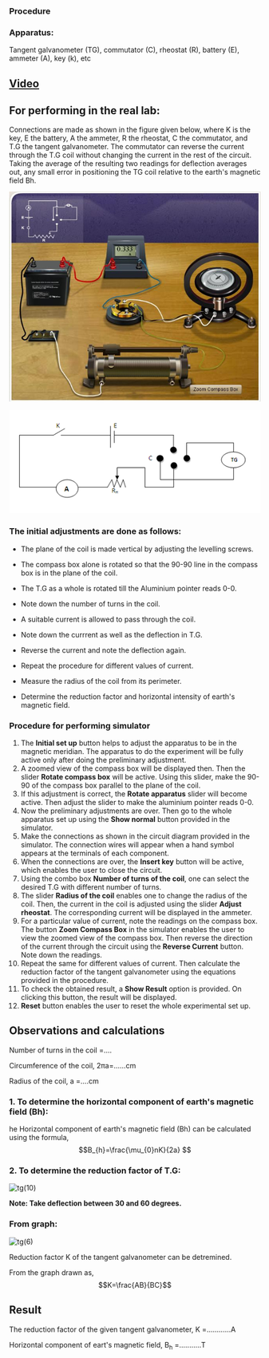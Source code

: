 ### Procedure

### Apparatus:
Tangent galvanometer (TG), commutator (C), rheostat (R), battery (E), ammeter (A), key (k), etc

## [Video](http://www.youtube.com/v/wIuAnP9xfxw&autoplay=1)

## For performing in the real lab:
Connections are made as shown in the figure given below, where K is the key, E the battery, A the ammeter, R the rheostat, C the commutator, and T.G the tangent galvanometer. The commutator can reverse the current through the T.G coil without changing the current in the rest of the circuit. Taking the average of the resulting two readings for deflection averages out, any small error in positioning the TG coil relative to the earth's magnetic field Bh.

![alt text](./images/tg_connection.jpg)

![Circuit](./images/tg_circuit.bmp)

### The initial adjustments are done as follows:
- The plane of the coil is made vertical by adjusting the levelling screws.

- The compass box alone is rotated so that the 90-90 line in the compass box is in the plane of the coil.
 
- The T.G as a whole is rotated till the Aluminium pointer reads 0-0. 
 
- Note down the number of turns in the coil.
 
- A suitable current is allowed to pass through the coil.
 
- Note down the currrent as well as the deflection in T.G.
 
- Reverse the current and note the deflection again.
 
- Repeat the procedure for different values of current.
 
- Measure the radius of the coil from its perimeter.
 
- Determine the reduction factor and horizontal intensity of earth's magnetic field.


 ### Procedure for performing simulator
 
<ol>
<li>The <b>Initial set up</b> button helps to adjust the apparatus to be in the magnetic meridian. The apparatus to do the experiment will be fully active only after doing the preliminary adjustment.</li>
<li>A zoomed view of the compass box will be displayed then. Then the slider <b>Rotate compass box</b> will be active. Using this slider, make the 90-90 of the compass box parallel to the plane of the coil.</li>
<li>If this adjustment is correct, the <b>Rotate apparatus</b> slider will become active. Then adjust the slider to make the aluminium pointer reads 0-0.</li>
<li>Now the preliminary adjustments are over. Then go to the whole apparatus set up using the <b>Show normal</b> button provided in the simulator.</li>
<li>Make the connections as shown in the circuit diagram provided in the simulator. The connection wires will appear when a hand symbol appears at the terminals of each component.</li>
<li>When the connections are over, the <b>Insert key</b> button will be active, which enables the user to close the circuit.</li>
<li>Using the combo box <b>Number of turns of the coil</b>, one can select the desired T.G with different number of turns.</li>
<li>The slider <b>Radius of the coil</b> enables one to change the radius of the coil. Then, the current in the coil is adjusted using the slider <b>Adjust rheostat</b>. The corresponding current will be displayed in the ammeter.</li>
<li>For a particular value of current, note the readings on the compass box. The button <b>Zoom Compass Box</b> in the simulator enables the user to view the zoomed view of the compass box. Then reverse the direction of the current through the circuit using the <b>Reverse Current</b> button. Note down the readings.</li>
<li>Repeat the same for different values of current. Then calculate the reduction factor of the tangent galvanometer using the equations provided in the procedure.</li>
<li>To check the obtained result, a <b>Show Result</b> option is provided. On clicking this button, the result will be displayed.</li>
<li><b>Reset</b> button enables the user to reset the whole experimental set up.</li>
</ol>

## Observations and calculations
Number of turns in the coil =....

Circumference of the coil, 2πa=......cm

Radius of the coil, a =....cm

### 1. To determine the horizontal component of earth's magnetic field (Bh): 
he Horizontal component of earth's magnetic field (Bh) can be calculated using the formula, 
$$B_{h}=\frac{\mu_{0}nK}{2a} $$

### 2. To determine the reduction factor of T.G:

![tg(10)](https://github.com/user-attachments/assets/6d2790e8-52a2-4251-921c-1fb5db378081)

<b>Note: Take deflection between 30 and 60 degrees.</b>
### From graph:

![tg(6)](https://github.com/user-attachments/assets/5f0e7096-c122-489d-ac90-e845971d13f7)

Reduction factor K of the tangent galvanometer can be detremined.

From the graph drawn as,
$$K=\frac{AB}{BC}$$

## Result
The reduction factor of the given tangent galvanometer, K  =............A

Horizontal component of eart's magnetic field, B<sub>h</sub> =...........T



